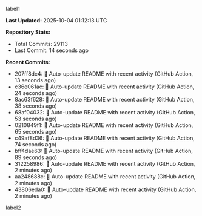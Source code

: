 
label1 
<!-- ACTIVITY_START -->
**Last Updated:** 2025-10-04 01:12:13 UTC

**Repository Stats:**
- Total Commits: 29113
- Last Commit: 14 seconds ago

**Recent Commits:**
- 207ff8dc4: 🤖 Auto-update README with recent activity (GitHub Action, 13 seconds ago)
- c36e061ac: 🤖 Auto-update README with recent activity (GitHub Action, 24 seconds ago)
- 8ac63f628: 🤖 Auto-update README with recent activity (GitHub Action, 38 seconds ago)
- 68af04032: 🤖 Auto-update README with recent activity (GitHub Action, 53 seconds ago)
- 0210849f1: 🤖 Auto-update README with recent activity (GitHub Action, 65 seconds ago)
- c49af8d36: 🤖 Auto-update README with recent activity (GitHub Action, 74 seconds ago)
- bff4dae63: 🤖 Auto-update README with recent activity (GitHub Action, 89 seconds ago)
- 312258986: 🤖 Auto-update README with recent activity (GitHub Action, 2 minutes ago)
- aa248688c: 🤖 Auto-update README with recent activity (GitHub Action, 2 minutes ago)
- 43806eda0: 🤖 Auto-update README with recent activity (GitHub Action, 2 minutes ago)
<!-- ACTIVITY_END -->

label2
